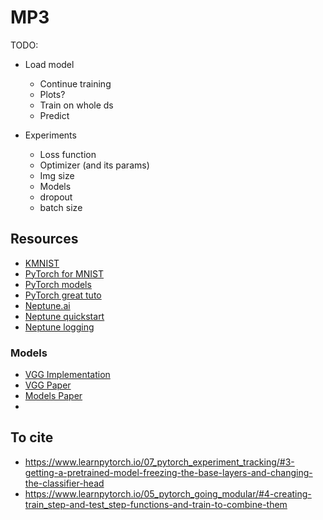 # MP3

TODO:

- Load model
  - Continue training
  - Plots?
  - Train on whole ds
  - Predict


- Experiments
  - Loss function
  - Optimizer (and its params)
  - Img size
  - Models
  - dropout
  - batch size


## Resources
- [KMNIST](https://github.com/rois-codh/kmnist)
- [PyTorch for MNIST](https://nextjournal.com/gkoehler/pytorch-mnist)
- [PyTorch models](https://pytorch.org/vision/stable/models.html)
- [PyTorch great tuto](https://www.learnpytorch.io/07_pytorch_experiment_tracking/#3-getting-a-pretrained-model-freezing-the-base-layers-and-changing-the-classifier-head)
- [Neptune.ai](https://neptune.ai/blog/how-to-keep-track-of-experiments-in-pytorch-using-neptune)
- [Neptune quickstart](https://docs.neptune.ai/usage/quickstart/#)
- [Neptune logging](https://docs.neptune.ai/logging/what_you_can_log/)


### Models
- [VGG Implementation](https://pytorch.org/vision/stable/_modules/torchvision/models/vgg.html)
- [VGG Paper](https://arxiv.org/pdf/1409.1556.pdf)
- [Models Paper](https://www.researchgate.net/publication/368974793_SLRProp_A_Back-Propagation_Variant_of_Sparse_Low_Rank_Method_for_DNNs_Reduction)
- 


## To cite
- https://www.learnpytorch.io/07_pytorch_experiment_tracking/#3-getting-a-pretrained-model-freezing-the-base-layers-and-changing-the-classifier-head
- https://www.learnpytorch.io/05_pytorch_going_modular/#4-creating-train_step-and-test_step-functions-and-train-to-combine-them